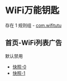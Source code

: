 # WiFi万能钥匙

存在 1 规则组 - [com.wifitutu](/src/apps/com.wifitutu.ts)

## 首页-WiFi列表广告

默认禁用

- [快照-0](https://i.gkd.li/i/13233916)
- [快照-1](https://i.gkd.li/i/13234048)
